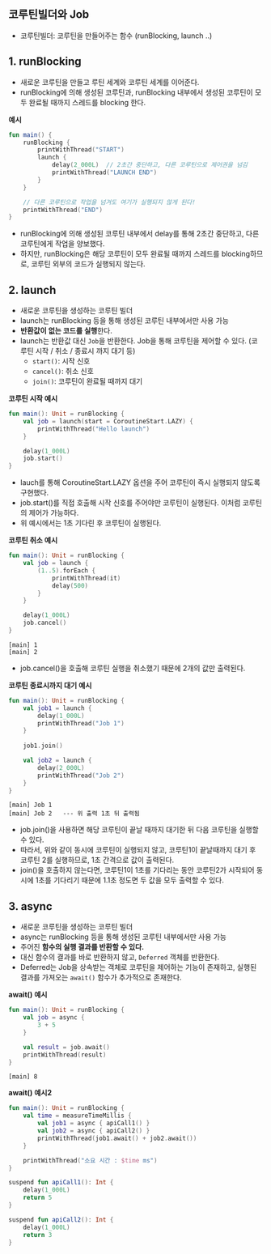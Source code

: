 ## 코루틴빌더와 Job
* 코루틴빌더: 코루틴을 만들어주는 함수 (runBlocking, launch ..)

## 1. runBlocking
* 새로운 코루틴을 만들고 루틴 세계와 코루틴 세계를 이어준다.
* runBlocking에 의해 생성된 코루틴과, runBlocking 내부에서 생성된 코루틴이 모두 완료될 때까지 스레드를 blocking 한다.

**예시**
```kotlin
fun main() {
    runBlocking {
        printWithThread("START")
        launch {
            delay(2_000L)  // 2초간 중단하고, 다른 코루틴으로 제어권을 넘김
            printWithThread("LAUNCH END")
        }
    }

    // 다른 코루틴으로 작업을 넘겨도 여기가 실행되지 않게 된다!
    printWithThread("END")
}
```
* runBlocking에 의해 생성된 코루틴 내부에서 delay를 통해 2초간 중단하고, 다른 코루틴에게 작업을 양보했다.
* 하지만, runBlocking은 해당 코루틴이 모두 완료될 때까지 스레드를 blocking하므로, 코루틴 외부의 코드가 실행되지 않는다.

## 2. launch
* 새로운 코루틴을 생성하는 코루틴 빌더
* launch는 runBlocking 등을 통해 생성된 코루틴 내부에서만 사용 가능
* **반환값이 없는 코드를 실행**한다.
* launch는 반환값 대신 `Job`을 반환한다. Job을 통해 코루틴을 제어할 수 있다. (코루틴 시작 / 취소 / 종료시 까지 대기 등)
  * `start()`: 시작 신호
  * `cancel()`: 취소 신호
  * `join()`: 코루틴이 완료될 때까지 대기

**코루틴 시작 예시**
```kotlin
fun main(): Unit = runBlocking {
    val job = launch(start = CoroutineStart.LAZY) {
        printWithThread("Hello launch")
    }

    delay(1_000L)
    job.start()
}
```
* lauch를 통해 CoroutineStart.LAZY 옵션을 주어 코루틴이 즉시 실행되지 않도록 구현했다.
* job.start()를 직접 호출해 시작 신호를 주어야만 코루틴이 실행된다. 이처럼 코루틴의 제어가 가능하다.
* 위 예시에서는 1초 기다린 후 코루틴이 실행된다.

**코루틴 취소 예시**
```kotlin
fun main(): Unit = runBlocking {
    val job = launch {
        (1..5).forEach {
            printWithThread(it)
            delay(500)
        }
    }

    delay(1_000L)
    job.cancel()
}
```
```
[main] 1
[main] 2
```
* job.cancel()을 호출해 코루틴 실행을 취소했기 때문에 2개의 값만 출력된다.

**코루틴 종료시까지 대기 예시**
```kotlin
fun main(): Unit = runBlocking {
    val job1 = launch {
        delay(1_000L)
        printWithThread("Job 1")
    }
    
    job1.join()

    val job2 = launch {
        delay(2_000L)
        printWithThread("Job 2")
    }
}
```
```
[main] Job 1
[main] Job 2   --- 위 출력 1초 뒤 출력됨
```
* job.join()을 사용하면 해당 코루틴이 끝날 때까지 대기한 뒤 다음 코루틴을 실행할 수 있다.
* 따라서, 위와 같이 동시에 코루틴이 실행되지 않고, 코루틴1이 끝날때까지 대기 후 코루틴 2를 실행하므로, 1초 간격으로 값이 출력된다.
* join()을 호출하지 않는다면, 코루틴1이 1초를 기다리는 동안 코루틴2가 시작되어 동시에 1초를 기다리기 때문에 1.1초 정도면 두 값을 모두 출력할 수 있다.

## 3. async
* 새로운 코루틴을 생성하는 코루틴 빌더
* async는 runBlocking 등을 통해 생성된 코루틴 내부에서만 사용 가능
* 주어진 **함수의 실행 결과를 반환할 수 있다.**
* 대신 함수의 결과를 바로 반환하지 않고, `Deferred` 객체를 반환한다.
* Deferred는 Job을 상속받는 객체로 코루틴을 제어하는 기능이 존재하고, 실행된 결과를 가져오는 `await()` 함수가 추가적으로 존재한다.

**await() 예시**
```kotlin
fun main(): Unit = runBlocking {
    val job = async {
        3 + 5
    }

    val result = job.await()
    printWithThread(result)
}
```
```
[main] 8
```

**await() 예시2**
```kotlin
fun main(): Unit = runBlocking {
    val time = measureTimeMillis {
        val job1 = async { apiCall1() }
        val job2 = async { apiCall2() }
        printWithThread(job1.await() + job2.await())
    }

    printWithThread("소요 시간 : $time ms")
}

suspend fun apiCall1(): Int {
    delay(1_000L)
    return 5
}

suspend fun apiCall2(): Int {
    delay(1_000L)
    return 3
}
```
